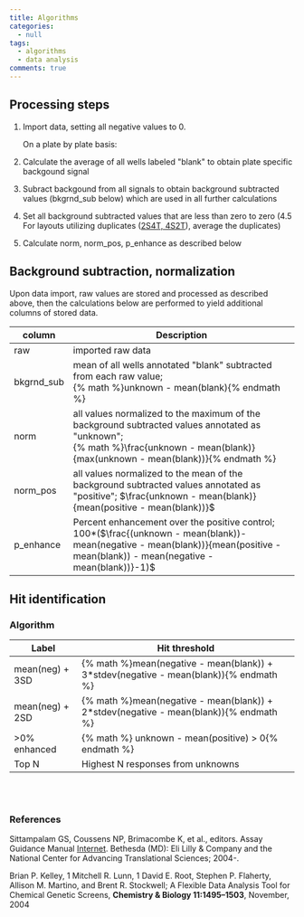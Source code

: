 ```yaml
---
title: Algorithms
categories:
  - null
tags:
  - algorithms
  - data analysis
comments: true
---
```


## Processing steps

1. Import data, setting all negative values to 0.

   On a plate by plate basis:

2. Calculate the average of all wells labeled "blank" to obtain plate specific backgound signal
3. Subract backgound from all signals to obtain background subtracted values (bkgrnd_sub below) which are used in all further calculations
4. Set all background subtracted values that are less than zero to zero
(4.5 For layouts utilizing duplicates ([2S4T, 4S2T](/software/tut2/)), average the duplicates)
5. Calculate norm, norm_pos, p_enhance as described below


## Background subtraction, normalization

Upon data import, raw values are stored and processed as described above, then the calculations below are performed to yield additional columns of stored data.


|column|Description|
|--|--|
|raw|imported raw data|
|bkgrnd_sub|mean of all wells annotated "blank" subtracted from each raw value;<br> {% math %}unknown - mean(blank){% endmath %}|
|norm|all values normalized to the maximum of the background subtracted values annotated as "unknown";<br>{% math %}\frac{unknown - mean(blank)}{max(unknown - mean(blank))}{% endmath %}|
|norm_pos|all values normalized to the mean of the background subtracted values annotated as "positive"; $\frac{unknown - mean(blank)}{mean(positive - mean(blank))}$|
|p_enhance|Percent enhancement over the positive control;<br> 100*($\frac{(unknown - mean(blank))-mean(negative - mean(blank))}{mean(positive - mean(blank)) - mean(negative - mean(blank))}-1)$|


## Hit identification


### Algorithm


|Label| Hit threshold|
|--|--|
|mean(neg) + 3SD|{% math %}mean(negative - mean(blank)) + 3*stdev(negative - mean(blank)){% endmath %}|
|mean(neg) + 2SD|{% math %}mean(negative - mean(blank)) + 2*stdev(negative - mean(blank)){% endmath %}|
|>0% enhanced|{% math %} unknown - mean(positive) > 0{% endmath %}|
|Top N|Highest N responses from unknowns|


<br><br>
### References

Sittampalam GS, Coussens NP, Brimacombe K, et al., editors. Assay Guidance Manual [Internet](https://www.ncbi.nlm.nih.gov/books/NBK53196/). Bethesda (MD): Eli Lilly & Company and the National Center for Advancing Translational Sciences; 2004-.

Brian P. Kelley, 1 Mitchell R. Lunn, 1 David E. Root, Stephen P. Flaherty, Allison M. Martino, and Brent R. Stockwell; A Flexible Data Analysis Tool for Chemical Genetic Screens, <b>Chemistry & Biology 11:1495–1503</b>, November, 2004

